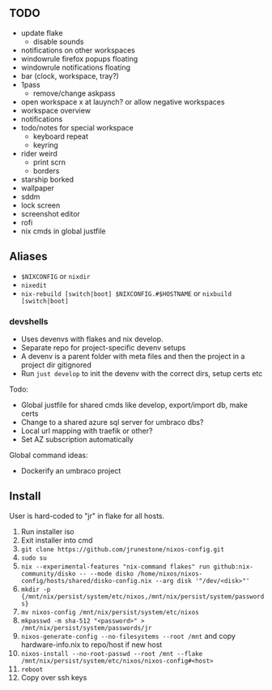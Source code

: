 ## TODO
* update flake
    * disable sounds
* notifications on other workspaces
* windowrule firefox popups floating
* windowrule notifications floating
* bar (clock, workspace, tray?)
* 1pass
    * remove/change askpass
* open workspace x at lauynch? or allow negative workspaces
* workspace overview
* notifications
* todo/notes for special workspace
    * keyboard repeat
    * keyring
* rider weird
    * print scrn
    * borders
* starship borked
* wallpaper
* sddm
* lock screen
* screenshot editor
* rofi
* nix cmds in global justfile

## Aliases
* `$NIXCONFIG` or `nixdir`
* `nixedit`
* `nix-rebuild [switch|boot] $NIXCONFIG.#$HOSTNAME` or `nixbuild [switch|boot]`

### devshells
* Uses devenvs with flakes and nix develop.
* Separate repo for project-specific devenv setups
* A devenv is a parent folder with meta files and then the project in a project dir gitignored
* Run `just develop` to init the devenv with the correct dirs, setup certs etc

Todo:
* Global justfile for shared cmds like develop, export/import db, make certs
* Change to a shared azure sql server for umbraco dbs?
* Local url mapping with traefik or other?
* Set AZ subscription automatically

Global command ideas:
* Dockerify an umbraco project

## Install
User is hard-coded to "jr" in flake for all hosts.

1. Run installer iso
2. Exit installer into cmd
3. `git clone https://github.com/jrunestone/nixos-config.git`
4. `sudo su`
5. `nix --experimental-features "nix-command flakes" run github:nix-community/disko -- --mode disko /home/nixos/nixos-config/hosts/shared/disko-config.nix --arg disk '"/dev/<disk>"'`
6. `mkdir -p {/mnt/nix/persist/system/etc/nixos,/mnt/nix/persist/system/passwords}`
7. `mv nixos-config /mnt/nix/persist/system/etc/nixos`
8. `mkpasswd -m sha-512 "<password>" > /mnt/nix/persist/system/passwords/jr`
9. `nixos-generate-config --no-filesystems --root /mnt` and copy hardware-info.nix to repo/host if new host
10. `nixos-install --no-root-passwd --root /mnt --flake /mnt/nix/persist/system/etc/nixos/nixos-config#<host>`
11. `reboot`
12. Copy over ssh keys
